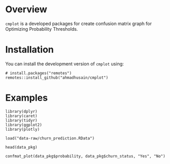 # Overview

`cmplot` is a developed packages for create confusion matrix graph for Optimizing Probability Thresholds.

# Installation

You can install the development version of `cmplot` using:

```
# install.packages("remotes")
remotes::install_github("ahmadhusain/cmplot")
```

# Examples

```
library(dplyr)
library(caret)
library(tidyr)
library(ggplot2)
library(plotly)

load("data-raw/churn_prediction.RData")
```

```
head(data_pkg)
```


```
confmat_plot(data_pkg$probability, data_pkg$churn_status, "Yes", "No")
```

